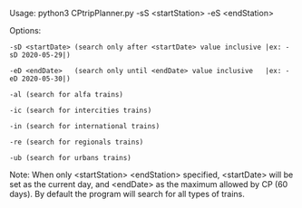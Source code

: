 
Usage: python3 CPtripPlanner.py -sS \<startStation\> -eS \<endStation\> 

Options: 
	
	-sD <startDate> (search only after <startDate> value inclusive |ex: -sD 2020-05-29|)
	
	-eD <endDate>   (search only until <endDate> value inclusive   |ex: -eD 2020-05-30|)
	
	-al (search for alfa trains)
	
	-ic (search for intercities trains)
	
	-in (search for international trains)
	
	-re (search for regionals trains)
	
	-ub (search for urbans trains)

Note: When only \<startStation\> \<endStation\> specified, \<startDate\> will be set as the current day, and \<endDate\> as the maximum allowed by CP (60 days).
      By default the program will search for all types of trains.

